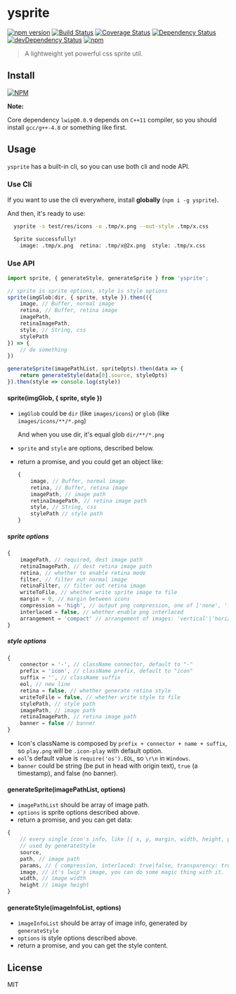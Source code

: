 # ysprite

[![npm version](https://badge.fury.io/js/ysprite.svg)](https://badge.fury.io/js/ysprite)
[![Build Status](https://travis-ci.org/creeperyang/ysprite.svg?branch=master)](https://travis-ci.org/creeperyang/ysprite)
[![Coverage Status](https://coveralls.io/repos/github/creeperyang/ysprite/badge.svg?branch=master)](https://coveralls.io/github/creeperyang/ysprite?branch=master)
[![Dependency Status](https://david-dm.org/creeperyang/ysprite.svg)](https://david-dm.org/creeperyang/ysprite)
[![devDependency Status](https://david-dm.org/creeperyang/ysprite/dev-status.svg)](https://david-dm.org/creeperyang/ysprite#info=devDependencies)
[![npm](https://img.shields.io/npm/dm/ysprite.svg)](https://www.npmjs.com/package/ysprite)

> A lightweight yet powerful css sprite util.

## Install

[![NPM](https://nodei.co/npm/ysprite.png?downloads=true&downloadRank=true&stars=true)](https://nodei.co/npm/ysprite/)

**Note:**

Core dependency `lwip@0.0.9` depends on `C++11` compiler, so you should install `gcc/g++-4.8` or something like first.

## Usage

`ysprite` has a built-in cli, so you can use both cli and node API.

### Use Cli

If you want to use the cli everywhere, install **globally** (`npm i -g ysprite`).

And then, it's ready to use:

```bash
  ysprite -s test/res/icons -o .tmp/x.png --out-style .tmp/x.css

  Sprite successfully!
    image: .tmp/x.png  retina: .tmp/x@2x.png  style: .tmp/x.css
```

### Use API

```js
import sprite, { generateStyle, generateSprite } from 'ysprite';

// sprite is sprite options, style is style options
sprite(imgGlob|dir, { sprite, style }).then(({
    image, // Buffer, normal image
    retina, // Buffer, retina image
    imagePath,
    retinaImagePath,
    style, // String, css
    stylePath
}) => {
    // do something
})

generateSprite(imagePathList, spriteOpts).then(data => {
    return generateStyle(data[0].source, styleOpts)
}).then(style => console.log(style))
```

#### sprite(imgGlob, { sprite, style })

- `imgGlob` could be `dir` (like `images/icons`) or `glob` (like `images/icons/**/*.png`)

    And when you use dir, it's equal glob `dir/**/*.png`

- `sprite` and `style` are options, described below.

- return a promise, and you could get an object like:

    ```js
    {
        image, // Buffer, normal image
        retina, // Buffer, retina image
        imagePath, // image path
        retinaImagePath, // retina image path
        style, // String, css
        stylePath // style path
    }
    ```

##### sprite options

```js
{
    imagePath, // required, dest image path
    retinaImagePath, // dest retina image path
    retina, // whether to enable retina mode
    filter, // filter out normal image
    retinaFilter, // filter out retina image
    writeToFile, // whether write sprite image to file
    margin = 0, // margin between icons
    compression = 'high', // output png compression, one of ['none', 'fast', 'high']
    interlaced = false, // whether enable png interlaced
    arrangement = 'compact' // arrangement of images: 'vertical'|'horizontal'|'compact'
}
```

##### style options

```js
{
    connector = '-', // className connector, default to "-"
    prefix = 'icon', // className prefix, default to "icon"
    suffix = '', // className suffix
    eol, // new line
    retina = false, // whether generate retina style
    writeToFile = false, // whether write style to file
    stylePath, // style path
    imagePath, // image path
    retinaImagePath, // retina image path
    banner = false // banner
}
```

- Icon's className is composed by `prefix + connector + name + suffix`, so `play.png` will be `.icon-play` with default option.
- `eol`'s default value is `require('os').EOL`, so `\r\n` in `Windows`.
- `banner` could be string (be put in head with origin text), `true` (a timestamp), and false (no banner).


#### generateSprite(imagePathList, options)

- `imagePathList` should be array of image path.
- `options` is sprite options described above.
- return a promise, and you can get data:

```js
{
    // every single icon's info, like [{ x, y, margin, width, height, path }],
    // used by generateStyle
    source,
    path, // image path
    params, // { compression, interlaced: true|false, transparency: true}
    image, // it's lwip's image, you can do some magic thing with it.
    width, // image width
    height // image height
}
```

#### generateStyle(imageInfoList, options)

- `imageInfoList` should be array of image info, generated by `generateStyle`
- `options` is style options described above.
- return a promise, and you can get the style content.

## License

MIT

